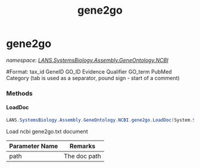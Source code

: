 ﻿---
title: gene2go
---

# gene2go
_namespace: [LANS.SystemsBiology.Assembly.GeneOntology.NCBI](N-LANS.SystemsBiology.Assembly.GeneOntology.NCBI.html)_

#Format: tax_id GeneID GO_ID Evidence Qualifier GO_term PubMed Category (tab is used as a separator, pound sign - start of a comment)

### Methods

#### LoadDoc
```csharp
LANS.SystemsBiology.Assembly.GeneOntology.NCBI.gene2go.LoadDoc(System.String)
```
Load ncbi gene2go.txt document

|Parameter Name|Remarks|
|--------------|-------|
|path|The doc path|





